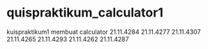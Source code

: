 # quispraktikum_calculator1
kuispraktikum1 membuat calculator
21.11.4284 21.11.4277 21.11.4307 21.11.4265 21.11.4293 21.11.4262 21.11.4287
